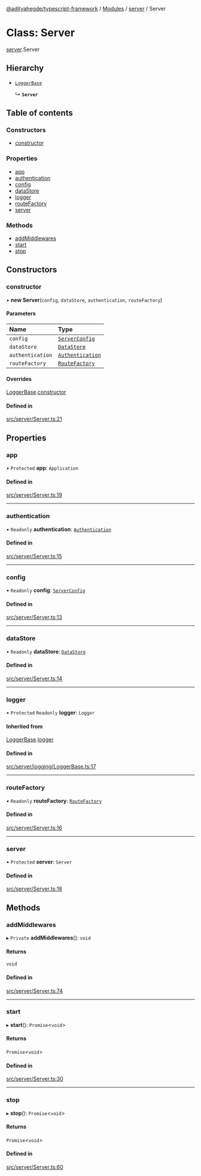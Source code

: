 [@adityahegde/typescript-framework](../README.md) / [Modules](../modules.md) / [server](../modules/server.md) / Server

# Class: Server

[server](../modules/server.md).Server

## Hierarchy

- [`LoggerBase`](server.LoggerBase.md)

  ↳ **`Server`**

## Table of contents

### Constructors

- [constructor](server.Server.md#constructor)

### Properties

- [app](server.Server.md#app)
- [authentication](server.Server.md#authentication)
- [config](server.Server.md#config)
- [dataStore](server.Server.md#datastore)
- [logger](server.Server.md#logger)
- [routeFactory](server.Server.md#routefactory)
- [server](server.Server.md#server)

### Methods

- [addMiddlewares](server.Server.md#addmiddlewares)
- [start](server.Server.md#start)
- [stop](server.Server.md#stop)

## Constructors

### constructor

• **new Server**(`config`, `dataStore`, `authentication`, `routeFactory`)

#### Parameters

| Name | Type |
| :------ | :------ |
| `config` | [`ServerConfig`](server.ServerConfig.md) |
| `dataStore` | [`DataStore`](server.DataStore.md) |
| `authentication` | [`Authentication`](server.Authentication.md) |
| `routeFactory` | [`RouteFactory`](server.RouteFactory.md) |

#### Overrides

[LoggerBase](server.LoggerBase.md).[constructor](server.LoggerBase.md#constructor)

#### Defined in

[src/server/Server.ts:21](https://github.com/AdityaHegde/typescript-framework/blob/8035b74/src/server/Server.ts#L21)

## Properties

### app

• `Protected` **app**: `Application`

#### Defined in

[src/server/Server.ts:19](https://github.com/AdityaHegde/typescript-framework/blob/8035b74/src/server/Server.ts#L19)

___

### authentication

• `Readonly` **authentication**: [`Authentication`](server.Authentication.md)

#### Defined in

[src/server/Server.ts:15](https://github.com/AdityaHegde/typescript-framework/blob/8035b74/src/server/Server.ts#L15)

___

### config

• `Readonly` **config**: [`ServerConfig`](server.ServerConfig.md)

#### Defined in

[src/server/Server.ts:13](https://github.com/AdityaHegde/typescript-framework/blob/8035b74/src/server/Server.ts#L13)

___

### dataStore

• `Readonly` **dataStore**: [`DataStore`](server.DataStore.md)

#### Defined in

[src/server/Server.ts:14](https://github.com/AdityaHegde/typescript-framework/blob/8035b74/src/server/Server.ts#L14)

___

### logger

• `Protected` `Readonly` **logger**: `Logger`

#### Inherited from

[LoggerBase](server.LoggerBase.md).[logger](server.LoggerBase.md#logger)

#### Defined in

[src/server/logging/LoggerBase.ts:17](https://github.com/AdityaHegde/typescript-framework/blob/8035b74/src/server/logging/LoggerBase.ts#L17)

___

### routeFactory

• `Readonly` **routeFactory**: [`RouteFactory`](server.RouteFactory.md)

#### Defined in

[src/server/Server.ts:16](https://github.com/AdityaHegde/typescript-framework/blob/8035b74/src/server/Server.ts#L16)

___

### server

• `Protected` **server**: `Server`

#### Defined in

[src/server/Server.ts:18](https://github.com/AdityaHegde/typescript-framework/blob/8035b74/src/server/Server.ts#L18)

## Methods

### addMiddlewares

▸ `Private` **addMiddlewares**(): `void`

#### Returns

`void`

#### Defined in

[src/server/Server.ts:74](https://github.com/AdityaHegde/typescript-framework/blob/8035b74/src/server/Server.ts#L74)

___

### start

▸ **start**(): `Promise`<`void`\>

#### Returns

`Promise`<`void`\>

#### Defined in

[src/server/Server.ts:30](https://github.com/AdityaHegde/typescript-framework/blob/8035b74/src/server/Server.ts#L30)

___

### stop

▸ **stop**(): `Promise`<`void`\>

#### Returns

`Promise`<`void`\>

#### Defined in

[src/server/Server.ts:60](https://github.com/AdityaHegde/typescript-framework/blob/8035b74/src/server/Server.ts#L60)
